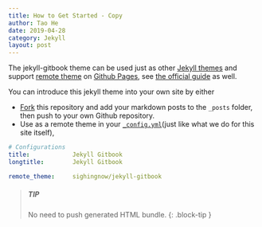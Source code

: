 ```yaml
---
title: How to Get Started - Copy
author: Tao He
date: 2019-04-28
category: Jekyll
layout: post
---
```


The jekyll-gitbook theme can be used just as other [Jekyll themes][3] and
support [remote theme][2] on [Github Pages][1], see [the official guide][4]
as well.

You can introduce this jekyll theme into your own site by either

- [Fork][5] this repository and add your markdown posts to the `_posts` folder, then
  push to your own Github repository.
- Use as a remote theme in your [`_config.yml`][6](just like what we do for this
  site itself),

```yaml
# Configurations
title:            Jekyll Gitbook
longtitle:        Jekyll Gitbook

remote_theme:     sighingnow/jekyll-gitbook
```

> ##### TIP
>
> No need to push generated HTML bundle.
{: .block-tip }

[1]: https://pages.github.com
[2]: https://github.com/sighingnow/jekyll-gitbook/fork
[3]: https://pages.github.com/themes
[4]: https://docs.github.com/en/pages/setting-up-a-github-pages-site-with-jekyll/adding-a-theme-to-your-github-pages-site-using-jekyll
[5]: https://github.com/sighingnow/jekyll-gitbook/fork
[6]: https://github.com/sighingnow/jekyll-gitbook/blob/master/_config.yml
